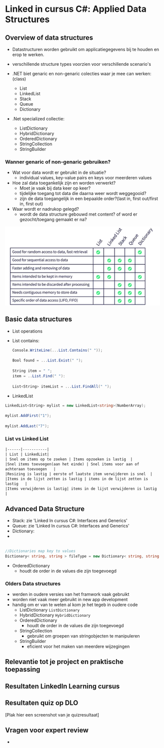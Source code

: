 # Linked in cursus C#: Applied Data Structures

## Overview of data structures

- Datastructuren worden gebruikt om applicatiegegevens bij te houden en erop te werken.
- verschillende structure types voorzien voor verschillende scenario's
- .NET biet genaric en non-genaric colecties waar je mee can werken:(class)
    - List
    - LinkedList
    - Stack
    - Queue
    - Dictionary
  
- .Net specialized collectie:
    - ListDictionary
    - HybridDictionary
    - OrderedDictionary
    - StringCollection
    - StringBuilder
  
### Wanner genaric of non-genaric gebruiken?

  - Wat voor data wordt er gebruikt in de situatie?
      - individual values, key-value pairs en keys voor meerderen values
  - Hoe zal data toegankelijk zijn en worden verwerkt?
      - Moet je vaak bij data keer op keer?
      - tijdelijke toegang tot data die daarna weer wordt weggegooid?
      - zijn de data toegangelijk in een bepaalde order?(last in, first out/first in, first out)
  - Waar wordt er nadrukop gelegd?
      - wordt de data structure gebouwd met content? of word er gezocht/toegang gemaakt er na?
  

![](/docs/Doortje/LinkenIn-Cursus/genaric-non-genaric.png)

## Basic data structures
- List operations
- List contains:
  
  
  ```cs
  Console.WriteLine(...List.Contains(" "));

  Bool found = ...List.Exist(" ");

  String item = " ";
  item = ..List.Find(" "):

  List<String> itemList = ...List.FindAll(" ");
  ```

- LinkedList 

```cs
LinkedList<String> mylist = new LinkedList<string>(NumberArray);

mylist.AddFirst("1");

mylist.AddLast("7");

```
### List vs Linked List


    |------|-----------|
    | List | LinkedList|
    | Snel om items op te zoeken | Items opzoeken is lastig  |
    |Snel items toevoegen(aan het einde) | Snel items voor aan of achteraan toevoegen   |
    |Resizing is lastig | eerste of laatste item verwijderen is snel  |
    |Items in de lijst zetten is lastig | items in de lijst zetten is lastig   |
    |Items verwijderen is lastig| items in de lijst verwijderen is lastig |

## Advanced Data Structure

- Stack: zie 'Linked In cursus C#: Interfaces and Generics'
- Queue: zie 'Linked In cursus C#: Interfaces and Generics'
- Dictionary:
- 
```cs

//Dictionaries map key to values
Dictionary< string, string > fileType = new Dictionary< string, string >();

```
- OrderedDictionary 
    - houdt de order in de values die zijn toegevoegd

### Olders Data structures
- werden in oudere versies van het framwork vaak gebruikt
- worden niet vaak meer gebruikt in new app development
- handig om er van te weten al kom je het tegeb in oudere code
    - ListDictionary   `ListDictionary`
    - HybridDictionary `HybridDictionary`
    - OrderedDictionary 
        - houdt de order in de values die zijn toegevoegd
    - StringCollection
        - gebruikt om groepen van stringobjecten te manipuleren
    - StringBuilder
        - eficient voor het maken van meerdere wijzegingen

## Relevantie tot je project en praktische toepassing


## Resultaten LinkedIn Learning cursus


## Resultaten quiz op DLO
[Plak hier een screenshot van je quizresultaat]

## Vragen voor expert review
- 